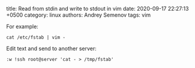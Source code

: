title: Read from stdin and write to stdout in vim
date: 2020-09-17 22:27:13 +0500
category: linux
authors: Andrey Semenov
tags: vim

For example:

    cat /etc/fstab | vim -

Edit text and send to another server:

    :w !ssh root@server 'cat - > /tmp/fstab'
